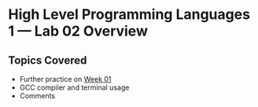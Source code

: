 # High Level Programming Languages 1 — Lab 02 Overview

## Topics Covered

- Further practice on [Week 01](https://github.com/Bakhomious/INBPA0211L-Basta/tree/main/Week%2001#high-level-programming-languages-1--lab-01-overview) 
- GCC compiler and terminal usage
- Comments
